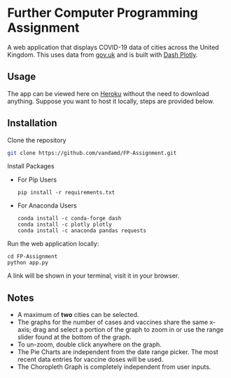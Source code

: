 # Further Computer Programming Assignment

A web application that displays COVID-19 data of cities across the United Kingdom. This uses data from <a href="https://coronavirus.data.gov.uk/">gov.uk</a> and is built with <a href="https://plotly.com/dash/">Dash Plotly</a>.


## Usage

The app can be viewed here on <a href="https://covid-19-uk.herokuapp.com/">Heroku</a> without the need to download anything. Suppose you want to host it locally, steps are provided below.


## Installation

Clone the repository
```sh
git clone https://github.com/vandamd/FP-Assignment.git
```

Install Packages

- For Pip Users

  ```ssh
  pip install -r requirements.txt
  ```

- For Anaconda Users

  ```ssh
  conda install -c conda-forge dash
  conda install -c plotly plotly
  conda install -c anaconda pandas requests
  ```

Run the web application locally:
```ssh
cd FP-Assignment
python app.py
```

A link will be shown in your terminal, visit it in your browser.


## Notes

- A maximum of **two** cities can be selected.
- The graphs for the number of cases and vaccines share the same x-axis; drag and select a portion of the graph to zoom in or use the range slider found at the bottom of the graph. 
- To un-zoom, double click anywhere on the graph.
- The Pie Charts are independent from the date range picker. The most recent data entries for vaccine doses will be used.
- The Choropleth Graph is completely independent from user inputs.

